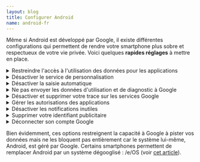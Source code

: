 ```yaml
---
layout: blog
title: Configurer Android
name: android-fr
---
```


Même si Android est développé par Google, il existe différentes configurations qui permettent de rendre votre smartphone plus sobre et respectueux de votre vie privée. Voici quelques **rapides réglages** à mettre en place.

<!-- --------------------------------------------- -->
<details>
<summary>
Restreindre l'accès à l'utilisation des données pour les applications
</summary>

Certaines applications peuvent avoir l'autorisation de "surveiller quelles autres applications vous utilisez et à quelle fréquence, identifier votre opérateur, vos paramètres de langues et d'autres données d'utilisation". Cette option d'espionnage peut être désactiver en allant dans les **Paramètres** et en suivant ce chemin :

> **> Applications**

> **> Cliquez sur &#8285 en haut à droite**

> **> Accès spécial**

> **> Données d'utilisation**

> **> Sélectionnez les applications une par une et désactivez "Autorisation suivi utilisation"**

</details>

<!-- --------------------------------------------- -->
<details>
<summary>
Désactiver le service de personnalisation
</summary>

Android propose un service de personnalisation du contenu suivant votre utilisation, un autre moyen de pister vos données. Pour le désactiver, allez dans les **Paramètres** et suivez ce chemin :

> **> Confidentialité**

> **> Service de personnalisation**, désactivez l'option. Cette option peut ne pas avoir été activée par défaut, dans ce cas laissez la désactivée.

</details>

<!-- --------------------------------------------- -->
<details>
<summary>
    Désactiver la saisie automatique
</summary>

La saisie automatique permet à Google de savoir ce que vous tapez sur votre clavier à tout moment (même en navigation privée). Pour désactiver cette fonctionnalité allez dans les **Paramètres** et suivez ce chemin :

> **> Langue et saisie**

> **> Clavier à l’écran**

> **> Désactivez Saisie automatique/intelligente** parfois aussi appelée _Texte intuitif_

</details>
<!-- --------------------------------------------- -->
<details>
<summary>
    Ne pas envoyer les données d'utilisation et de diagnostic à Google
</summary>

Ce sont des informations de votre utilisation envoyées à Google en arrière-plan. Désactiver l'envoie de ces données permet de lutter contre l'accaparement de vos données par Google. Cela permet aussi d'économiser de la batterie et des données mobiles. Pour cela allez dans les **Paramètres** et en suivez ce chemin :

> **> Confidentialité**

> **> Envoie des données de diagnostic**, désactivez l'option

</details>
<!-- --------------------------------------------- -->
<details>
<summary>
    Désactiver et supprimer votre trace sur les services Google
</summary>

Google enregistre votre activité comme votre localisation. Cela lui permet de garder en mémoire toutes vos positions et différentes activités pour les analyser afin de vous proposer du contenu davantage ciblé dont des publicités. Vous pouvez supprimer ce traçage et le désactiver en allant dans les **Paramètres** et en suivant ce chemin :

> **> Google**

> **> Gérer votre compte Google**

> **> Données et confidentialités** (le troisième onglet)

> **> Désactiver les paramètres de l'historique :**

> > - De l'**Activité sur le Web et les applications**
> > - De l'**Historique des positions**
> > - De l'**Historique Youtube**

> Toujours dans l'onglet "Données et confidentialités" **> Paramètres des annonces**

> Désactivez **Personnalisation des annonces**

Dans cet onglet "Données et confidentialités", il peut y avoir d'autres options de Google activées. Si vous voyez des options qui pourraient faire fuiter vos données personnelles, désactivez-les.

</details>

<!-- --------------------------------------------- -->
<details>
<summary>
    Gérer les autorisations des applications
</summary>

De nombreuses applications accèdent à certaines fonctionnalités et données de votre smartphone dont elles n'ont pas besoin pour fonctionner. Par exemple Facebook peut avoir accès à votre microphone même en arrière-plan (quand vous ne l'utilisez pas directement). Vous pouvez restreindre l'accès des applications en allant dans les **Paramètres** et en suivant ce chemin :

> **> Applications**

> **> Gestionnaire d'autorisations**

> **> Sélectionnez le paramètre que vous souhaitez restreindre** (Localisation, Appareil Photo, Microphone, etc.)

> Vous verrez la liste des applications qui ont pour ce paramètre :

> > - toujours accès
> > - seulement pendant l'utilisation
> > - non autorisés

> **> Cliquez sur les applications dont vous souhaitez restreindre l'accès**

Essayez au maximum de **refuser l'accès** et si ce n'est pas possible donnez l'autorisation **seulement si l'application est en cours d'utilisation**.
Par exemple, je refuse que mon navigateur de recherche est accès à ma position (il n'en a pas besoin) mais j'accepte que mon application de navigation est accès à ma localisation seulement si l'application est en cours d'utilisation.

Si l'application a réellement besoin de ce paramètre pour fonctionner, elle vous demandera l'autorisation à votre prochaine utilisation.

</details>

<!-- --------------------------------------------- -->
<details>
<summary>
    Désactiver les notifications inutiles
</summary>

Certaines applications vous envoie des notifications sans grand utilité. Cela nécessite **de la batterie et des données cellulaires**. Vous pouvez sélectionner quelles applications ont l'autorisation de vous envoyer des notification en allant dans **Paramètres** et suivez ce chemin :

> **> Applis et notifications**

> **> Notifications**

> **> Tout afficher depuis les sept derniers jours**

> **>** Changez **Les plus récentes** par **Toutes les applis**

> **> Désélectionnez les applications qui n'ont pas besoin de vous envoyer des notifications**

</details>
<!-- --------------------------------------------- -->
<details>
<summary>
    Supprimer votre identifiant publicitaire
</summary>

Votre smartphone possède un identifiant publicitaire Google, un numéro unique pour votre appareil. Grâce à ce numéro, les sociétés peuvent vous pister et créer un profil très facilement sur vos usages.

Vous pouvez désactiver cet identifiant.

- Premièrement vous devez mettre à jour les _Google Play Services_ (si ce n'est pas déjà fait). Allez dans le Play Store et suivez ce chemin :

> **> Cliquez sur votre profil en haut à droite**

> **> Gérer les applications et l'appareil**

> **> Mises à jour disponibles**

> **> Google Play Services** (s'il n'est pas dans la liste des applications à mettre à jour, c'est qu'il est déjà à jour)

> **> Mettre à jour**

- Allez ensuite dans les **Paramètres** de votre smartphone et suivez ce chemin :

> **> Google**

> **> Annonces**

> **> Supprimer l'identifiant publicitaire** puis confirmer une nouvelle fois la suppression

Cela n'empêche pas le pistage mais rend le profilage plus compliqué. Si vous souhaitez un exemple illustré, voici une [vidéo explicative](https://mastodon.social/@datarequestsorg/108834246398108839) (en anglais).

</details>

<!-- --------------------------------------------- -->
<details>
<summary>
    Déconnecter son compte Google
</summary>

Google va enregistrer de nombreuses informations liées à votre compte Google. Si vous le pouvez, déconnectez votre compte de votre smartphone. Pour cela **assurez-vous d'avoir les magasins d'applications F-Droid et Aurora Store** ([alternatives au Play Store](../gafalt)) pour pouvoir installer toutes les applications Android sans compte Google. Vous pouvez ensuite déconnecter votre compte en allant dans **Paramètres** et suivez ce chemin :

> **> Comptes et sauvegardes**

> **> Comptes**

> **> Sélectionnez votre compte Google**

> **> Supprimer le compte**

</details>

Bien évidemment, ces options restreignent la capacité à Google à pister vos données mais ne les bloquent pas entièrement car le système lui-même, Android, est géré par Google. Certains smartphones permettent de remplacer Android par un système dégooglisé : /e/OS (voir [cet article](./eos)).
